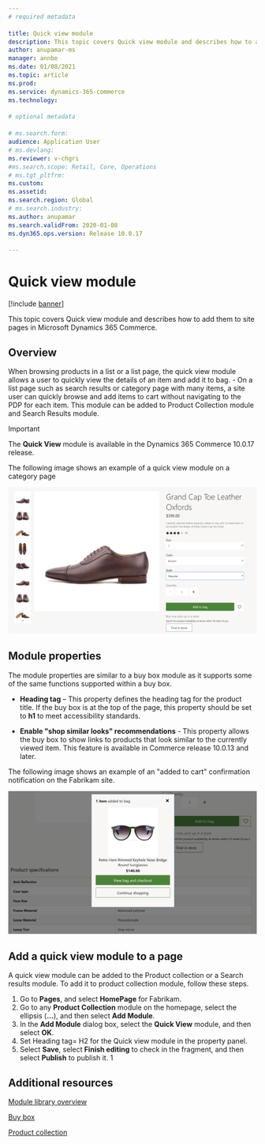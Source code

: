 ```yaml
---
# required metadata

title: Quick view module
description: This topic covers Quick view module and describes how to add them to site pages in Microsoft Dynamics 365 Commerce.
author: anupamar-ms
manager: annbe
ms.date: 01/08/2021
ms.topic: article
ms.prod: 
ms.service: dynamics-365-commerce
ms.technology: 

# optional metadata

# ms.search.form: 
audience: Application User
# ms.devlang: 
ms.reviewer: v-chgri
#ms.search.scope: Retail, Core, Operations
# ms.tgt_pltfrm: 
ms.custom: 
ms.assetid: 
ms.search.region: Global
# ms.search.industry: 
ms.author: anupamar
ms.search.validFrom: 2020-01-08
ms.dyn365.ops.version: Release 10.0.17

---
```


# Quick view module

[!include [banner](includes/banner.md)]

This topic covers Quick view module and describes how to add them to site pages in Microsoft Dynamics 365 Commerce.

## Overview

When browsing products in a list or a list page, the quick view module allows a user to quickly view the details of an item and add it to bag. - On a list page such as search results or category page with many items, a site user can quickly browse and add items to cart without navigating to the PDP for each item. This module can be added to Product Collection module and Search Results module. 


> [!IMPORTANT]
> The **Quick View** module is available in the Dynamics 365 Commerce 10.0.17 release.

The following image shows an example of a quick view module on a category page

![Example of a quick view module](./media/ecommerce-pdp-buybox.PNG)



## Module properties
The module properties are similar to a buy box module as it supports some of the same functions supported within a buy box.

- **Heading tag** – This property defines the heading tag for the product title. If the buy box is at the top of the page, this property should be set to **h1** to meet accessibility standards. 

- **Enable "shop similar looks" recommendations** - This property allows the buy box to show links to products that look similar to the currently viewed item. This feature is available in Commerce release 10.0.13 and later.


The following image shows an example of an "added to cart" confirmation notification on the Fabrikam site.

![Example of a notification module](./media/ecommerce-addtocart-notifications.PNG)

## Add a quick view module to a page

A quick view module can be added to the Product collection or a Search results module. To add it to product collection module, follow these steps.

1. Go to **Pages**, and select **HomePage** for Fabrikam.
1. Go to any **Product Collection** module on the homepage, select the ellipsis (**...**), and then select **Add Module**.
1. In the **Add Module** dialog box, select the **Quick View** module, and then select **OK**.
1. Set Heading tag= H2 for the Quick view module in the property panel.
1. Select **Save**, select **Finish editing** to check in the fragment, and then select **Publish** to publish it.
1
## Additional resources

[Module library overview](starter-kit-overview.md)

[Buy box](add-buy-box.md)

[Product collection](add-product-collection.md)
